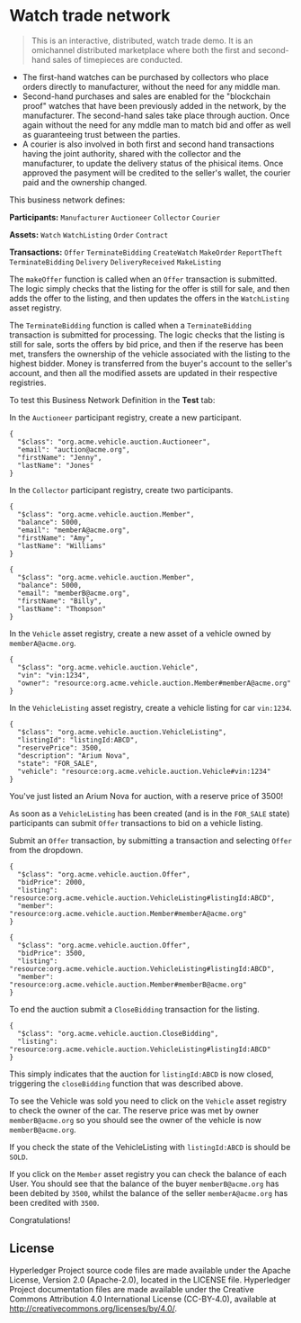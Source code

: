 # Watch trade network

> This is an interactive, distributed, watch trade demo. It is an omichannel distributed marketplace where both the first and second-hand sales of timepieces are conducted. 
- The first-hand watches can be purchased by collectors who place orders directly  to manufacturer, without the need for any middle man. 
- Second-hand purchases and sales are enabled for the "blockchain proof" watches that have been previously added in the network, by the manufacturer. The second-hand sales take place through auction. Once again without the need for any mddle man to match bid and offer as well as guaranteeing trust between the parties.
- A courier is also involved in both first and second hand transactions having the joint authority, shared with the collector and the manufacturer, to update the delivery status of the phisical items. Once approved the pasyment will be credited to the seller's wallet, the courier paid and the ownership changed. 

This business network defines:

**Participants:**
`Manufacturer` `Auctioneer` `Collector` `Courier`

**Assets:**
`Watch` `WatchListing` `Order` `Contract`

**Transactions:**
`Offer` `TerminateBidding` `CreateWatch` `MakeOrder` `ReportTheft` `TerminateBidding` `Delivery` `DeliveryReceived` `MakeListing`

The `makeOffer` function is called when an `Offer` transaction is submitted. The logic simply checks that the listing for the offer is still for sale, and then adds the offer to the listing, and then updates the offers in the `WatchListing` asset registry.

The `TerminateBidding` function is called when a `TerminateBidding` transaction is submitted for processing. The logic checks that the listing is still for sale, sorts the offers by bid price, and then if the reserve has been met, transfers the ownership of the vehicle associated with the listing to the highest bidder. Money is transferred from the buyer's account to the seller's account, and then all the modified assets are updated in their respective registries.

To test this Business Network Definition in the **Test** tab:

In the `Auctioneer` participant registry, create a new participant.

```
{
  "$class": "org.acme.vehicle.auction.Auctioneer",
  "email": "auction@acme.org",
  "firstName": "Jenny",
  "lastName": "Jones"
}
```

In the `Collector` participant registry, create two participants.

```
{
  "$class": "org.acme.vehicle.auction.Member",
  "balance": 5000,
  "email": "memberA@acme.org",
  "firstName": "Amy",
  "lastName": "Williams"
}
```

```
{
  "$class": "org.acme.vehicle.auction.Member",
  "balance": 5000,
  "email": "memberB@acme.org",
  "firstName": "Billy",
  "lastName": "Thompson"
}
```

In the `Vehicle` asset registry, create a new asset of a vehicle owned by `memberA@acme.org`.

```
{
  "$class": "org.acme.vehicle.auction.Vehicle",
  "vin": "vin:1234",
  "owner": "resource:org.acme.vehicle.auction.Member#memberA@acme.org"
}
```

In the `VehicleListing` asset registry, create a vehicle listing for car `vin:1234`.

```
{
  "$class": "org.acme.vehicle.auction.VehicleListing",
  "listingId": "listingId:ABCD",
  "reservePrice": 3500,
  "description": "Arium Nova",
  "state": "FOR_SALE",
  "vehicle": "resource:org.acme.vehicle.auction.Vehicle#vin:1234"
}
```

You've just listed an Arium Nova for auction, with a reserve price of 3500!

As soon as a `VehicleListing` has been created (and is in the `FOR_SALE` state) participants can submit `Offer` transactions to bid on a vehicle listing.

Submit an `Offer` transaction, by submitting a transaction and selecting `Offer` from the dropdown.

```
{
  "$class": "org.acme.vehicle.auction.Offer",
  "bidPrice": 2000,
  "listing": "resource:org.acme.vehicle.auction.VehicleListing#listingId:ABCD",
  "member": "resource:org.acme.vehicle.auction.Member#memberA@acme.org"
}
```

```
{
  "$class": "org.acme.vehicle.auction.Offer",
  "bidPrice": 3500,
  "listing": "resource:org.acme.vehicle.auction.VehicleListing#listingId:ABCD",
  "member": "resource:org.acme.vehicle.auction.Member#memberB@acme.org"
}
```

To end the auction submit a `CloseBidding` transaction for the listing.

```
{
  "$class": "org.acme.vehicle.auction.CloseBidding",
  "listing": "resource:org.acme.vehicle.auction.VehicleListing#listingId:ABCD"
}
```

This simply indicates that the auction for `listingId:ABCD` is now closed, triggering the `closeBidding` function that was described above.

To see the Vehicle was sold you need to click on the `Vehicle` asset registry to check the owner of the car. The reserve price was met by owner `memberB@acme.org` so you should see the owner of the vehicle is now `memberB@acme.org`.

If you check the state of the VehicleListing with `listingId:ABCD` is should be `SOLD`.

If you click on the `Member` asset registry you can check the balance of each User. You should see that the balance of the buyer `memberB@acme.org` has been debited by `3500`, whilst the balance of the seller `memberA@acme.org` has been credited with `3500`.

Congratulations!

## License <a name="license"></a>
Hyperledger Project source code files are made available under the Apache License, Version 2.0 (Apache-2.0), located in the LICENSE file. Hyperledger Project documentation files are made available under the Creative Commons Attribution 4.0 International License (CC-BY-4.0), available at http://creativecommons.org/licenses/by/4.0/.